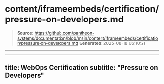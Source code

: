 # content/iframeembeds/certification/pressure-on-developers.md

> **Source**: https://github.com/pantheon-systems/documentation/blob/main/content/iframeembeds/certification/pressure-on-developers.md
> **Generated**: 2025-08-18 06:10:21

---

---
title: WebOps Certification
subtitle: "Pressure on Developers"
---

<Partial file="certification-guide/pressure-on-developers.md" />

